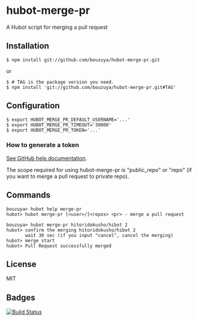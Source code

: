 # hubot-merge-pr

A Hubot script for merging a pull request

## Installation

    $ npm install git://github.com/bouzuya/hubot-merge-pr.git

or

    $ # TAG is the package version you need.
    $ npm install 'git://github.com/bouzuya/hubot-merge-pr.git#TAG'

## Configuration

    $ export HUBOT_MERGE_PR_DEFAULT_USERNAME='...'
    $ export HUBOT_MERGE_PR_TIMEOUT='30000'
    $ export HUBOT_MERGE_PR_TOKEN='...'

### How to generate a token

[See GitHub help documentation][how-to-generate-a-token].

The scope required for using hubot-merge-pr is "public_repo" or "repo" (if you
want to merge a pull request to private repo).

[how-to-generate-a-token]: https://help.github.com/articles/creating-an-access-token-for-command-line-use

## Commands

    bouzuya> hubot help merge-pr
    hubot> hubot merge-pr [<user>/]<repos> <pr> - merge a pull request

    bouzuya> hubot merge-pr hitoridokusho/hibot 2
    hubot> confirm the merging hitoridokusho/hibot 2
           wait 30 sec (if you input "cancel", cancel the merging)
    hubot> merge start
    hubot> Pull Request successfully merged

## License

MIT

## Badges

[![Build Status][travis-status]][travis]

[travis]: https://travis-ci.org/bouzuya/hubot-merge-pr
[travis-status]: https://travis-ci.org/bouzuya/hubot-merge-pr.svg?branch=master
